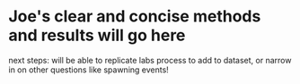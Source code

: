 # Joe's clear and concise methods and results will go here


next steps: will be able to replicate labs process to add to dataset, or narrow in on other questions like spawning events!
